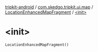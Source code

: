 [tripkit-android](../../index.md) / [com.skedgo.tripkit.ui.map](../index.md) / [LocationEnhancedMapFragment](index.md) / [&lt;init&gt;](./-init-.md)

# &lt;init&gt;

`LocationEnhancedMapFragment()`